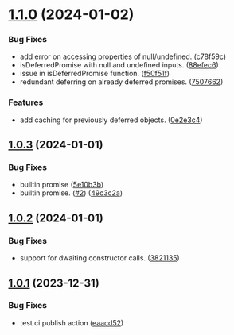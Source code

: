 # [1.1.0](https://github.com/rzvxa/dwait/compare/v1.0.3...v1.1.0) (2024-01-02)


### Bug Fixes

* add error on accessing properties of null/undefined. ([c78f59c](https://github.com/rzvxa/dwait/commit/c78f59ceb2a34612fa4ea63bd88b874799627e5f))
* isDeferredPromise with null and undefined inputs. ([88efec6](https://github.com/rzvxa/dwait/commit/88efec6761c9af1208df856f736c01257d7beb88))
* issue in isDeferredPromise function. ([f50f51f](https://github.com/rzvxa/dwait/commit/f50f51f487fbecd8cb820cde0d3e9ee0d521597a))
* redundant deferring on already deferred promises. ([7507662](https://github.com/rzvxa/dwait/commit/750766247b7250cb10fab814f9f98df9ae9e1c4f))


### Features

* add caching for previously deferred objects. ([0e2e3c4](https://github.com/rzvxa/dwait/commit/0e2e3c4decbe19e1caf6c395843e3742efe8595f))

## [1.0.3](https://github.com/rzvxa/dwait/compare/v1.0.2...v1.0.3) (2024-01-01)


### Bug Fixes

* builtin promise ([5e10b3b](https://github.com/rzvxa/dwait/commit/5e10b3b46d834fc298900a0cd18ee5c4200583a8))
* builtin promise. ([#2](https://github.com/rzvxa/dwait/issues/2)) ([49c3c2a](https://github.com/rzvxa/dwait/commit/49c3c2a2a7b0805dc8826c9c6e892247c1c1dca6))

## [1.0.2](https://github.com/rzvxa/dwait/compare/v1.0.1...v1.0.2) (2024-01-01)


### Bug Fixes

* support for dwaiting constructor calls. ([3821135](https://github.com/rzvxa/dwait/commit/38211353897e7f48be75d34d5daf2276f81a5054))

## [1.0.1](https://github.com/rzvxa/dwait/compare/v1.0.0...v1.0.1) (2023-12-31)


### Bug Fixes

* test ci publish action ([eaacd52](https://github.com/rzvxa/dwait/commit/eaacd52fed06ef4a567b56e7d5174ce26d9db4d0))

